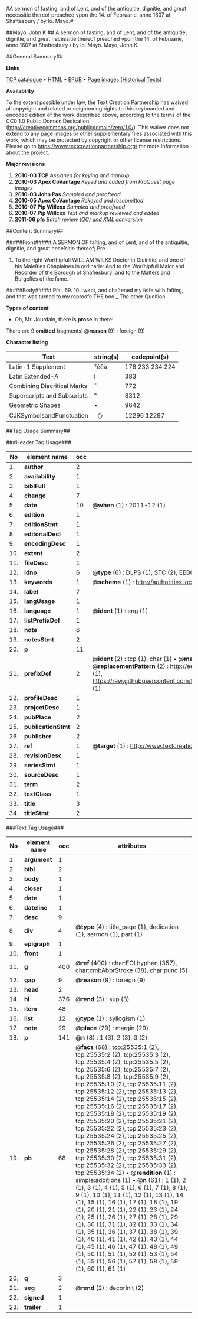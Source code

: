 #A sermon of fasting, and of Lent, and of the antiquitie, dignitie, and great necessitie thereof preached vpon the 14. of Februarie, anno 1607 at Shaftesbury / by Io. Mayo.#

##Mayo, John K.##
A sermon of fasting, and of Lent, and of the antiquitie, dignitie, and great necessitie thereof preached vpon the 14. of Februarie, anno 1607 at Shaftesbury / by Io. Mayo.
Mayo, John K.

##General Summary##

**Links**

[TCP catalogue](http://www.ota.ox.ac.uk/tcp/)  • 
[HTML](http://tei.it.ox.ac.uk/tcp/Texts-HTML/free/A07/A07371.html)  • 
[EPUB](http://tei.it.ox.ac.uk/tcp/Texts-EPUB/free/A07/A07371.epub) • 
[Page images (Historical Texts)](https://historicaltexts.jisc.ac.uk/eebo-22438968e)

**Availability**

To the extent possible under law, the Text Creation Partnership has waived all copyright and related or neighboring rights to this keyboarded and encoded edition of the work described above, according to the terms of the CC0 1.0 Public Domain Dedication (http://creativecommons.org/publicdomain/zero/1.0/). This waiver does not extend to any page images or other supplementary files associated with this work, which may be protected by copyright or other license restrictions. Please go to https://www.textcreationpartnership.org/ for more information about the project.

**Major revisions**

1. __2010-03__ __TCP__ *Assigned for keying and markup*
1. __2010-03__ __Apex CoVantage__ *Keyed and coded from ProQuest page images*
1. __2010-03__ __John Pas__ *Sampled and proofread*
1. __2010-05__ __Apex CoVantage__ *Rekeyed and resubmitted*
1. __2010-07__ __Pip Willcox__ *Sampled and proofread*
1. __2010-07__ __Pip Willcox__ *Text and markup reviewed and edited*
1. __2011-06__ __pfs__ *Batch review (QC) and XML conversion*

##Content Summary##

#####Front#####
A SERMON OF faſting, and of Lent, and of the antiquitie, dignitie, and great neceſsitie thereof; Pre
1. To the right Worſhipfull WILLIAM WILKS Doctor in Diuinitie, and one of his Maieſties Chaplaines in ordinarie: And to the Worſhipfull Maior and Recorder of the Borough of Shafiesbury; and to the Maſters and Burgeſſes of the ſame.

#####Body#####
Pſal. 69. 10.I wept, and chaſtened my ſelfe with faſting, and that was turned to my reproofe.THE boo
    _ The other Queſtion.

**Types of content**

  * Oh, Mr. Jourdain, there is **prose** in there!

There are 9 **omitted** fragments! 
 @__reason__ (9) : foreign (9)

**Character listing**


|Text|string(s)|codepoint(s)|
|---|---|---|
|Latin-1 Supplement|²éêà|178 233 234 224|
|Latin Extended-A|ſ|383|
|Combining             Diacritical Marks|̄|772|
|Superscripts             and Subscripts|⁸|8312|
|Geometric Shapes|▪|9642|
|CJKSymbolsandPunctuation|〈〉|12296 12297|

##Tag Usage Summary##

###Header Tag Usage###

|No|element name|occ|attributes|
|---|---|---|---|
|1.|__author__|2||
|2.|__availability__|1||
|3.|__biblFull__|1||
|4.|__change__|7||
|5.|__date__|10| @__when__ (1) : 2011-12 (1)|
|6.|__edition__|1||
|7.|__editionStmt__|1||
|8.|__editorialDecl__|1||
|9.|__encodingDesc__|1||
|10.|__extent__|2||
|11.|__fileDesc__|1||
|12.|__idno__|6| @__type__ (6) : DLPS (1), STC (2), EEBO-CITATION (1), OCLC (1), VID (1)|
|13.|__keywords__|1| @__scheme__ (1) : http://authorities.loc.gov/ (1)|
|14.|__label__|7||
|15.|__langUsage__|1||
|16.|__language__|1| @__ident__ (1) : eng (1)|
|17.|__listPrefixDef__|1||
|18.|__note__|6||
|19.|__notesStmt__|2||
|20.|__p__|11||
|21.|__prefixDef__|2| @__ident__ (2) : tcp (1), char (1)  •  @__matchPattern__ (2) : ([0-9\-]+):([0-9IVX]+) (1), (.+) (1)  •  @__replacementPattern__ (2) : http://eebo.chadwyck.com/downloadtiff?vid=$1&page=$2 (1), https://raw.githubusercontent.com/textcreationpartnership/Texts/master/tcpchars.xml#$1 (1)|
|22.|__profileDesc__|1||
|23.|__projectDesc__|1||
|24.|__pubPlace__|2||
|25.|__publicationStmt__|2||
|26.|__publisher__|2||
|27.|__ref__|1| @__target__ (1) : http://www.textcreationpartnership.org/docs/. (1)|
|28.|__revisionDesc__|1||
|29.|__seriesStmt__|1||
|30.|__sourceDesc__|1||
|31.|__term__|2||
|32.|__textClass__|1||
|33.|__title__|3||
|34.|__titleStmt__|2||


###Text Tag Usage###

|No|element name|occ|attributes|
|---|---|---|---|
|1.|__argument__|1||
|2.|__bibl__|2||
|3.|__body__|1||
|4.|__closer__|1||
|5.|__date__|1||
|6.|__dateline__|1||
|7.|__desc__|9||
|8.|__div__|4| @__type__ (4) : title_page (1), dedication (1), sermon (1), part (1)|
|9.|__epigraph__|1||
|10.|__front__|1||
|11.|__g__|400| @__ref__ (400) : char:EOLhyphen (357), char:cmbAbbrStroke (38), char:punc (5)|
|12.|__gap__|9| @__reason__ (9) : foreign (9)|
|13.|__head__|2||
|14.|__hi__|376| @__rend__ (3) : sup (3)|
|15.|__item__|48||
|16.|__list__|12| @__type__ (1) : syllogism (1)|
|17.|__note__|29| @__place__ (29) : margin (29)|
|18.|__p__|141| @__n__ (8) : 1 (3), 2 (3), 3 (2)|
|19.|__pb__|68| @__facs__ (68) : tcp:25535:1 (2), tcp:25535:2 (2), tcp:25535:3 (2), tcp:25535:4 (2), tcp:25535:5 (2), tcp:25535:6 (2), tcp:25535:7 (2), tcp:25535:8 (2), tcp:25535:9 (2), tcp:25535:10 (2), tcp:25535:11 (2), tcp:25535:12 (2), tcp:25535:13 (2), tcp:25535:14 (2), tcp:25535:15 (2), tcp:25535:16 (2), tcp:25535:17 (2), tcp:25535:18 (2), tcp:25535:19 (2), tcp:25535:20 (2), tcp:25535:21 (2), tcp:25535:22 (2), tcp:25535:23 (2), tcp:25535:24 (2), tcp:25535:25 (2), tcp:25535:26 (2), tcp:25535:27 (2), tcp:25535:28 (2), tcp:25535:29 (2), tcp:25535:30 (2), tcp:25535:31 (2), tcp:25535:32 (2), tcp:25535:33 (2), tcp:25535:34 (2)  •  @__rendition__ (1) : simple:additions (1)  •  @__n__ (61) : 1 (1), 2 (1), 3 (1), 4 (1), 5 (1), 6 (1), 7 (1), 8 (1), 9 (1), 10 (1), 11 (1), 12 (1), 13 (1), 14 (1), 15 (1), 16 (1), 17 (1), 18 (1), 19 (1), 20 (1), 21 (1), 22 (1), 23 (1), 24 (1), 25 (1), 26 (1), 27 (1), 28 (1), 29 (1), 30 (1), 31 (1), 32 (1), 33 (1), 34 (1), 35 (1), 36 (1), 37 (1), 38 (1), 39 (1), 40 (1), 41 (1), 42 (1), 43 (1), 44 (1), 45 (1), 46 (1), 47 (1), 48 (1), 49 (1), 50 (1), 51 (1), 52 (1), 53 (1), 54 (1), 55 (1), 56 (1), 57 (1), 58 (1), 59 (1), 60 (1), 61 (1)|
|20.|__q__|3||
|21.|__seg__|2| @__rend__ (2) : decorInit (2)|
|22.|__signed__|1||
|23.|__trailer__|1||
